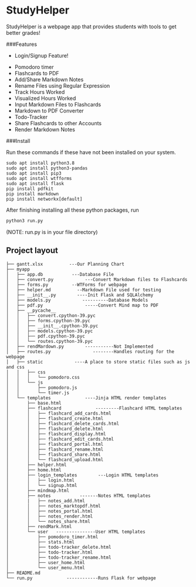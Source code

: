 # StudyHelper

StudyHelper is a webpage app that provides students with tools to get better
grades!

###Features
- Login/Signup Feature!
+ Pomodoro timer
+ Flashcards to PDF
+ Add/Share Markdown Notes
+ Rename Files using Regular Expression
+ Track Hours Worked
+ Visualized Hours Worked
+ Input Markdown Files to Flashcards
+ Markdown to PDF Converter
+ Todo-Tracker
+ Share Flashcards to other Accounts
+ Render Markdown Notes


###Install

Run these commands if these have not been installed on your system.
```
sudo apt install python3.8
sudo apt install python3-pandas
sudo apt install pip3
sudo apt install wtfforms
sudo apt install flask
pip install pdfkit
pip install markdown
pip install networkx[default]

```

After finishing installing all these python packages, run
```python
python3 run.py
```
(NOTE: run.py is in your file directory)

## Project layout

    ├── gantt.xlsx          ---Our Planning Chart
    ├── myapp
    │   ├── app.db           ---Database File
    │   ├── convert.py            ---Convert Markdown files to Flashcards
    │   ├── forms.py         --WTForms for webpage
    │   ├── helper.md          --Markdown File used for testing
    │   ├── __init__.py        ----Init Flask and SQLAlchemy
    │   ├── models.py            ----------Database Models
    │   ├── pdf.py                -----Convert Mind map to PDF
    │   ├── __pycache__
    │   │   ├── convert.cpython-39.pyc
    │   │   ├── forms.cpython-39.pyc
    │   │   ├── __init__.cpython-39.pyc
    │   │   ├── models.cpython-39.pyc
    │   │   ├── pdf.cpython-39.pyc
    │   │   └── routes.cpython-39.pyc
    │   ├── rendMardown.py        -----------Not Implemented
    │   ├── routes.py                --------Handles routing for the webpage
    │   ├── static            ----A place to store static files such as js and css
    │   │   ├── css
    │   │   │   └── pomodoro.css
    │   │   └── js
    │   │       ├── pomodoro.js
    │   │       └── timer.js
    │   └── templates             ----Jinja HTML render templates
    │       ├── base.html
    │       ├── flashcard             ---------Flashcard HTML templates
    │       │   ├── flashcard_add_cards.html
    │       │   ├── flashcard_create.html
    │       │   ├── flashcard_delete_cards.html
    │       │   ├── flashcard_delete.html
    │       │   ├── flashcard_display.html
    │       │   ├── flashcard_edit_cards.html
    │       │   ├── flashcard_portal.html
    │       │   ├── flashcard_rename.html
    │       │   ├── flashcard_share.html
    │       │   └── flashcard_upload.html
    │       ├── helper.html
    │       ├── home.html
    │       ├── login_templates        ---Login HTML templates
    │       │   ├── login.html
    │       │   └── signup.html
    │       ├── mindmap.html
    │       ├── notes           -------Notes HTML templates
    │       |   ├── notes_add.html
    │       │   ├── notes_marktopdf.html
    │       │   ├── notes_portal.html
    │       │   ├── notes_render.html
    │       │   └── notes_share.html
    │       ├── rendMark.html
    │       └── user   ---------------User HTML templates
    │           ├── pomodoro_timer.html
    │           ├── stats.html
    │           ├── todo-tracker_delete.html
    │           ├── todo-tracker.html
    │           ├── todo-tracker_rename.html
    │           ├── user_home.html
    │           └── user_menu.html
    ├── README.md
    └── run.py             ------------Runs Flask for webpage
